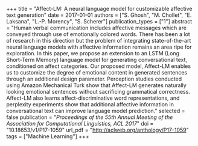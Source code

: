 +++
title = "Affect-LM: A neural language model for customizable affective text generation"
date = 2017-01-01
authors = ["S. Ghosh", "M. Chollet", "E. Laksana", "L.-P. Morency", "S. Scherer"]
publication_types = ["1"]
abstract =  "Human verbal communication includes affective messages which are conveyed through use of emotionally colored words. There has been a lot of research in this direction but the problem of integrating state-of-the-art neural language models with affective information remains an area ripe for exploration. In this paper, we propose an extension to an LSTM (Long Short-Term Memory) language model for generating conversational text, conditioned on affect categories. Our proposed model, Affect-LM enables us to customize the degree of emotional content in generated sentences through an additional design parameter. Perception studies conducted using Amazon Mechanical Turk show that Affect-LM generates naturally looking emotional sentences without sacrificing grammatical correctness. Affect-LM also learns affect-discriminative word representations, and perplexity experiments show that additional affective information in conversational text can improve language model prediction."
selected = false
publication = "*Proceedings of the 55th Annual Meeting of the Association for Computational Linguistics, ACL 2017*"
doi = "10.18653/v1/P17-1059"
url_pdf = "http://aclweb.org/anthology/P17-1059"
tags = ["Machine Learning"]
+++
